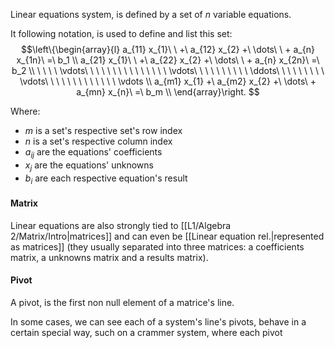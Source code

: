 Linear equations system, is defined by a set of $n$ variable equations. 

It following notation, is used to define and list this set:
$$\left\{\begin{array}{l}
a_{11} x_{1}\ \ +\ a_{12} x_{2} +\ \dots\ \ + a_{n} x_{1n}\ =\ b_1 \\
a_{21} x_{1}\ \ +\ a_{22} x_{2} +\ \dots\ \ + a_{n} x_{2n}\ =\ b_2 \\
\ \ \ \ \vdots\ \ \ \ \ \ \ \ \ \ \ \ \ \ \ \vdots\ \ \ \ \ \ \ \ \ \ \ddots\ \  \ \ \ \ \ \ \ \vdots\ \ \ \ \ \ \ \ \ \ \ \ \ \vdots \\
a_{m1} x_{1} +\ a_{m2} x_{2} +\ \dots\ + a_{mn} x_{n}\  =\ b_m \\
\end{array}\right. $$

Where: 
- $m$ is a set's respective set's row index
- $n$ is a set's respective column index
- $a_{ij}$ are the equations' coefficients
- $x_j$ are the equations' unknowns
- $b_i$ are each respective equation's result

#### Matrix
Linear equations are also strongly tied to [[L1/Algebra 2/Matrix/Intro|matrices]] and can even be [[Linear equation rel.|represented as matrices]] (they usually separated into three matrices: a coefficients matrix, a unknowns matrix and a results matrix).

#### Pivot
A pivot, is the first non null element of a matrice's line. 

In some cases, we can see each of a system's line's pivots, behave in a certain special way, such on a crammer system, where each pivot